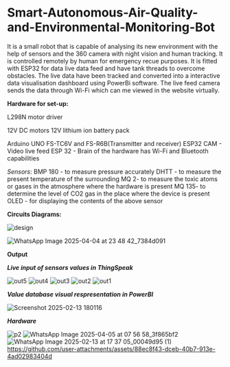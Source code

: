 # Smart-Autonomous-Air-Quality-and-Environmental-Monitoring-Bot
It is a small robot that is capable of analysing its new environment with the help of sensors and the 360 camera with night vision and human tracking. It is controlled remotely by human for emergency recue purposes. It is fitted with ESP32 for data live data feed and have tank threads to overcome obstacles. The live data have been tracked and converted into a interactive data visualisation dashboard using PowerBi software. The live feed camera sends the data through Wi-Fi which can me viewed in the website virtually.

**Hardware for set-up:**

L298N motor driver


12V DC motors
12V lithium ion battery pack

Arduino UNO
FS-TC6V and FS-R6B(Transmitter and receiver)
ESP32 CAM - Video live feed 
ESP 32 - Brain of the hardware has Wi-Fi and Bluetooth capabilities

_Sensors_:
BMP 180 - to measure pressure accurately
DHTT - to measure the present temperature of the surrounding
MQ 2- to measure the toxic atoms or gases in the atmosphere where the hardware is present
MQ 135- to determine the level of CO2 gas in the place where the device is present
OLED - for displaying the contents of the above sensor


**Circuits Diagrams:**

![design](https://github.com/user-attachments/assets/47d36f87-21a3-4e07-a733-4cebd8ef8d92)

![WhatsApp Image 2025-04-04 at 23 48 42_7384d091](https://github.com/user-attachments/assets/a04b6654-9ef9-4f46-881c-8524ad4e0aff)

**Output**

**_Live input of sensors values in ThingSpeak_**

![out5](https://github.com/user-attachments/assets/59dc7814-2da2-41bd-bac2-9333d1e1067b)
![out4](https://github.com/user-attachments/assets/8fccf54e-7164-4829-b65c-e61cc2430eba)
![out3](https://github.com/user-attachments/assets/15195d5f-a84f-4d24-bd1a-4b40df1cc668)
![out2](https://github.com/user-attachments/assets/9af9d0f7-3edf-44c1-9d08-939f93ce5615)
![out1](https://github.com/user-attachments/assets/3c82c953-ae93-4157-be01-9504d760f271)

_**Value database visual respresentation in PowerBI**_

![Screenshot 2025-02-13 180116](https://github.com/user-attachments/assets/2bece17c-ba18-4ff8-bd05-d080f3e7c4cf)

_**Hardware**_

![p2](https://github.com/user-attachments/assets/7f269c24-2988-4bfd-b453-6ee4792bda6d)
![WhatsApp Image 2025-04-05 at 07 56 58_3f865bf2](https://github.com/user-attachments/assets/bb35cc34-8b85-49f5-b488-9464cef714ad)
![WhatsApp Image 2025-02-13 at 17 37 05_00049d95 (1)](https://github.com/user-attachments/assets/6be26bd8-00ad-4cca-b63c-0bd3226bdc5f)
https://github.com/user-attachments/assets/88ec8f43-dceb-40b7-913e-4ad02983404d
